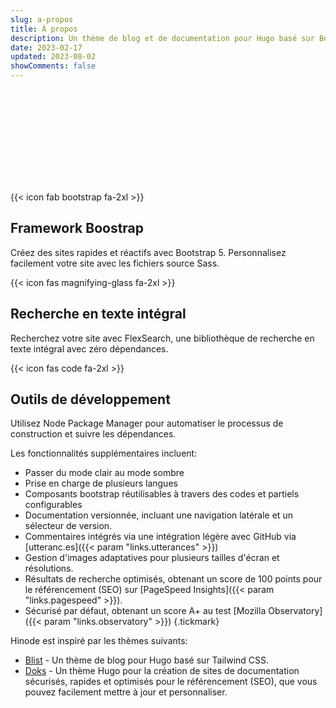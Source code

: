```yaml
---
slug: a-propos
title: À propos
description: Un thème de blog et de documentation pour Hugo basé sur Bootstrap 5.
date: 2023-02-17
updated: 2023-08-02
showComments: false
---
```


<p class="text-center"><svg class="img-fluid w-50"><use href="/img/logo_var.svg#logo"></use></svg></p>

<section class="section section-sm mt-5">
  <div class="container-fluid">
    <div class="row justify-content-center text-center">
    <div class="row justify-content-center text-center">
      <div class="col-lg-4">
        {{< icon fab bootstrap fa-2xl >}}
        <h2 class="h4">Framework Boostrap</h2>
        <p>Créez des sites rapides et réactifs avec Bootstrap 5. Personnalisez facilement votre site avec les fichiers source Sass.</p>
      </div>
      <div class="col-lg-4">
        {{< icon fas magnifying-glass fa-2xl >}}
        <h2 class="h4">Recherche en texte intégral</h2>
        <p>Recherchez votre site avec FlexSearch, une bibliothèque de recherche en texte intégral avec zéro dépendances.</p>
      </div>
      <div class="col-lg-4">
        {{< icon fas code fa-2xl >}}
        <h2 class="h4">Outils de développement</h2>
        <p>Utilisez Node Package Manager pour automatiser le processus de construction et suivre les dépendances.</p>
      </div>
    </div>
  </div>
</section>

Les fonctionnalités supplémentaires incluent:

- Passer du mode clair au mode sombre
- Prise en charge de plusieurs langues
- Composants bootstrap réutilisables à travers des codes et partiels configurables
- Documentation versionnée, incluant une navigation latérale et un sélecteur de version.
- Commentaires intégrés via une intégration légère avec GitHub via [utteranc.es]({{< param "links.utterances" >}})
- Gestion d'images adaptatives pour plusieurs tailles d'écran et résolutions.
- Résultats de recherche optimisés, obtenant un score de 100 points pour le référencement (SEO) sur [PageSpeed Insights]({{< param "links.pagespeed" >}}).
- Sécurisé par défaut, obtenant un score A+ au test [Mozilla Observatory]({{< param "links.observatory" >}})
  {.tickmark}

Hinode est inspiré par les thèmes suivants:

- [Blist](https://github.com/apvarun/blist-hugo-theme) - Un thème de blog pour Hugo basé sur Tailwind CSS.
- [Doks](https://github.com/h-enk/doks) - Un thème Hugo pour la création de sites de documentation sécurisés, rapides et optimisés pour le référencement (SEO), que vous pouvez facilement mettre à jour et personnaliser.
